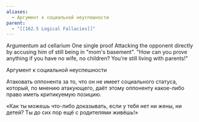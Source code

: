 ```yaml
---
aliases:
  - Аргумент к социальной неуспешности
parent:
  - "[[162.5 Logical Fallacies]]"
---
```

Argumentum ad cellarium
One single proof
Attacking the opponent directly by accusing him of still being in "mom's basement".
"How can you prove anything if you have no wife, no children? You're still living with parents!"

Аргумент к социальной неуспешности

Атаковать оппонента за то, что он не имеет социального статуса, который, по мнению атакующего, даёт этому оппоненту какое-либо право иметь критикуемую позицию.

«Как ты можешь что-либо доказывать, если у тебя нет ни жены, ни детей? Ты до сих пор ещё с родителями живёшь!»